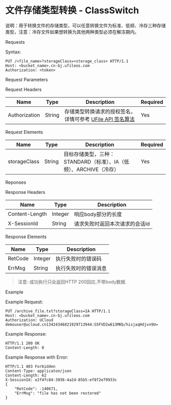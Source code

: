 # 文件存储类型转换 - ClassSwitch 

说明：用于转换文件的存储类型，可以任意转换文件为标准、低频、冷存三种存储类型，注意：冷存文件如果想转换为其他两种类型必须在解冻期内。

Requests

Syntax:

```
PUT /<file_name>?storageClass=<storage_class> HTTP/1.1
Host: <bucket_name>.cn-bj.ufileos.com
Authorization: <token>
```
Request Parameters

Request Headers

|Name         |Type  |Description|Required|
|---|---|---|---|
|Authorization|String|存储类型转换请求的授权签名，详情可参考 [UFile API 签名算法](https://docs.ucloud.cn/ufile/api/authorization?id=%e6%96%87%e4%bb%b6%e7%ae%a1%e7%90%86%e7%ad%be%e5%90%8d%e7%ae%97%e6%b3%95)   |Yes     |

Request Elements

|Name    |Type  |Description          |Required|
|---|---|---|---|
|storageClass    |String|目标存储类型，三种：STANDARD（标准）、IA（低频）、ARCHIVE（冷存）|Yes     |

Reponses

Response Headers

|Name          |Type   |Description     |
|---|---|---|
|Content-Length|Integer|响应body部分的长度     |
|X-SessionId   |String |请求失败时返回本次请求的会话Id|

Response Elements

|Name   |Type   |Description|
|---|---|---|
|RetCode|Integer|执行失败时的错误码  |
|ErrMsg |String |执行失败时的错误消息 |

> 注意: 成功执行只会返回HTTP 200回应,不带body数据.

Example

Example Request:

```
PUT /archive_file.txt?storageClass=IA HTTP/1.1
Host: <bucket_name>.cn-bj.ufileos.com
Authorization: UCloud demouser@ucloud.cn13424346821929713944:S5FVD2w613MKb/hisjaqHdjvn9U=
```
Example Response:

```
HTTP/1.1 200 OK
Content-Length: 0
```

Example Response with Error:

```
HTTP/1.1 403 Forbidden
Content-Type: applicaton/json
Content-Length: 62
X-SessionId: e2f4fc84-3936-4a2d-85b5-ef8f2e79933c
{
    "RetCode": -148671,
    "ErrMsg": "file has not been restored"
}
```
